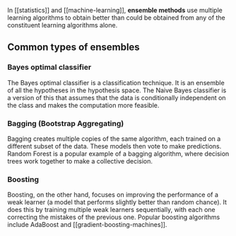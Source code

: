 In [[statistics]] and [[machine-learning]], **ensemble methods** use multiple learning algorithms to obtain better than could be obtained from any of the constituent learning algorithms alone.
## Common types of ensembles

### Bayes optimal classifier

The Bayes optimal classifier is a classification technique. It is an ensemble of all the hypotheses in the hypothesis space. The Naive Bayes classifier is a version of this that assumes that the data is conditionally independent on the class and makes the computation more feasible.
### Bagging (Bootstrap Aggregating)

Bagging creates multiple copies of the same algorithm, each trained on a different subset of the data. These models then vote to make predictions. Random Forest is a popular example of a bagging algorithm, where decision trees work together to make a collective decision.
### Boosting
    
Boosting, on the other hand, focuses on improving the performance of a weak learner (a model that performs slightly better than random chance). It does this by training multiple weak learners sequentially, with each one correcting the mistakes of the previous one. Popular boosting algorithms include AdaBoost and [[gradient-boosting-machines]].
